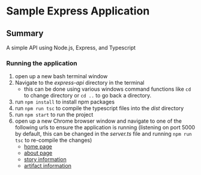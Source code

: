 # Sample Express Application

## Summary
A simple API using Node.js, Express, and Typescript

### Running the application

1. open up a new bash terminal window
2. Navigate to the _express-api_ directory in the terminal
    * this can be done using various windows command functions like ```cd``` to change directory or ```cd ..``` to go back a directory.
3. run ```npm install``` to install npm packages
4. run ```npm run tsc``` to compile the typescript files into the _dist_ directory
4. run ```npm start``` to run the project
5. open up a new Chrome browser window and navigate to one of the following urls to ensure the application is running (listening on port 5000 by default, this can be changed in the *server.ts* file and running ```npm run tsc``` to re-compile the changes)
    * [home page](http://localhost:5000/)
    * [about page](http://localhost:5000/about)
    * [story information](http://localhost:5000/getallstories)
    * [artifact information](http://localhost:5000/getallartifacts)
    